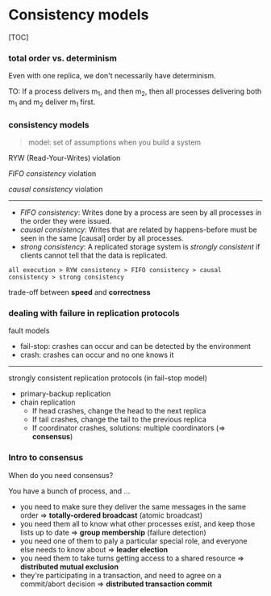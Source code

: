 # Consistency models

[TOC]

### total order vs. determinism

Even with one replica, we don't necessarily have determinism.

TO: If a process delivers m<sub>1</sub>, and then m<sub>2</sub>, then all processes delivering both m<sub>1</sub> and m<sub>2</sub> deliver m<sub>1</sub> first.

### consistency models

> model: set of assumptions when you build a system

RYW (Read-Your-Writes) violation

*FIFO consistency* violation

*causal consistency* violation

---

* *FIFO consistency*: Writes done by a process are seen by all processes in the order they were issued.
* *causal consistency*: Writes that are related by happens-before must be seen in the same [causal] order by all processes.
* *strong consistency*: A replicated storage system is *strongly consistent* if clients cannot tell that the data is replicated.

```
all execution > RYW consistency > FIFO consistency > causal consistency > strong consistency
```

trade-off between **speed** and **correctness**

### dealing with failure in replication protocols

fault models

* fail-stop: crashes can occur and can be detected by the environment
* crash: crashes can occur and no one knows it

---

strongly consistent replication protocols (in fail-stop model)

* primary-backup replication
* chain replication
  * If head crashes, change the head to the next replica
  * If tail crashes, change the tail to the previous replica
  * If coordinator crashes, solutions: multiple coordinators (=> **consensus**)

### Intro to consensus

When do you need consensus?

You have a bunch of process, and ...

* you need to make sure they deliver the same messages in the same order => **totally-ordered broadcast** (atomic broadcast)
* you need them all to know what other processes exist, and keep those lists up to date => **group membership** (failure detection)
* you need one of them to paly a particular special role, and everyone else needs to know about => **leader election**
* you need them to take turns getting access to a shared resource => **distributed mutual exclusion**
* they're participating in a transaction, and need to agree on a commit/abort decision => **distributed transaction commit**

